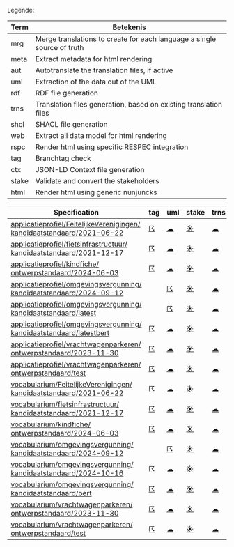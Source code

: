Legende:

| Term | Betekenis |
| --- | --- |
| mrg | Merge translations to create for each language a single source of truth |
| meta | Extract metadata for html rendering |
| aut | Autotranslate the translation files, if active |
| uml | Extraction of the data out of the UML |
| rdf | RDF file generation |
| trns | Translation files generation, based on existing translation files |
| shcl | SHACL file generation |
| web | Extract all data model for html rendering  |
| rspc | Render html using specific RESPEC integration  |
| tag | Branchtag check |
| ctx | JSON-LD Context file generation |
| stake | Validate and convert the stakeholders |
| html | Render html using generic nunjuncks |

| Specification | tag | uml | stake | trns | aut  | mrg | web | meta | html | rspc| ctx | rdf | shcl |
| --- | --- | --- | --- | --- | --- | --- | --- | --- | --- | --- | --- | --- | --- |
| [applicatieprofiel/FeitelijkeVerenigingen/ kandidaatstandaard/2021-06-22](/report4/doc/applicatieprofiel/FeitelijkeVerenigingen/kandidaatstandaard/2021-06-22) | [&#9736;](/report4/doc/applicatieprofiel/FeitelijkeVerenigingen/kandidaatstandaard/2021-06-22/branchtag.report.md)| [&#9729;](/report4/doc/applicatieprofiel/FeitelijkeVerenigingen/kandidaatstandaard/2021-06-22/oslo-converter-ea.report.md)| [&#9728;](/report4/doc/applicatieprofiel/FeitelijkeVerenigingen/kandidaatstandaard/2021-06-22/oslo-stakeholders-converter.report.md)| [&#9729;](/report4/doc/applicatieprofiel/FeitelijkeVerenigingen/kandidaatstandaard/2021-06-22/translate.report.md)| [&#9728;](/report4/doc/applicatieprofiel/FeitelijkeVerenigingen/kandidaatstandaard/2021-06-22/autotranslate.report.md)| [&#9728;](/report4/doc/applicatieprofiel/FeitelijkeVerenigingen/kandidaatstandaard/2021-06-22/merge.report.md)| [&#9728;](/report4/doc/applicatieprofiel/FeitelijkeVerenigingen/kandidaatstandaard/2021-06-22/generator-webuniversum-json.report.md)| [&#9728;](/report4/doc/applicatieprofiel/FeitelijkeVerenigingen/kandidaatstandaard/2021-06-22/metadata.report.md)| [&#9728;](/report4/doc/applicatieprofiel/FeitelijkeVerenigingen/kandidaatstandaard/2021-06-22/generator-html.report.md)| [&#9728;](/report4/doc/applicatieprofiel/FeitelijkeVerenigingen/kandidaatstandaard/2021-06-22/generator-respec.report.md)| [&#9736;](/report4/doc/applicatieprofiel/FeitelijkeVerenigingen/kandidaatstandaard/2021-06-22/generator-jsonld-context.report.md)| | [&#9736;](/report4/doc/applicatieprofiel/FeitelijkeVerenigingen/kandidaatstandaard/2021-06-22/generator-shacl.report.md)|
| [applicatieprofiel/fietsinfrastructuur/ kandidaatstandaard/2021-12-17](/report4/doc/applicatieprofiel/fietsinfrastructuur/kandidaatstandaard/2021-12-17) | [&#9736;](/report4/doc/applicatieprofiel/fietsinfrastructuur/kandidaatstandaard/2021-12-17/branchtag.report.md)| [&#9729;](/report4/doc/applicatieprofiel/fietsinfrastructuur/kandidaatstandaard/2021-12-17/oslo-converter-ea.report.md)| [&#9728;](/report4/doc/applicatieprofiel/fietsinfrastructuur/kandidaatstandaard/2021-12-17/oslo-stakeholders-converter.report.md)| [&#9729;](/report4/doc/applicatieprofiel/fietsinfrastructuur/kandidaatstandaard/2021-12-17/translate.report.md)| [&#9728;](/report4/doc/applicatieprofiel/fietsinfrastructuur/kandidaatstandaard/2021-12-17/autotranslate.report.md)| [&#9728;](/report4/doc/applicatieprofiel/fietsinfrastructuur/kandidaatstandaard/2021-12-17/merge.report.md)| [&#9728;](/report4/doc/applicatieprofiel/fietsinfrastructuur/kandidaatstandaard/2021-12-17/generator-webuniversum-json.report.md)| [&#9728;](/report4/doc/applicatieprofiel/fietsinfrastructuur/kandidaatstandaard/2021-12-17/metadata.report.md)| [&#9728;](/report4/doc/applicatieprofiel/fietsinfrastructuur/kandidaatstandaard/2021-12-17/generator-html.report.md)| [&#9728;](/report4/doc/applicatieprofiel/fietsinfrastructuur/kandidaatstandaard/2021-12-17/generator-respec.report.md)| [&#9736;](/report4/doc/applicatieprofiel/fietsinfrastructuur/kandidaatstandaard/2021-12-17/generator-jsonld-context.report.md)| | [&#9728;](/report4/doc/applicatieprofiel/fietsinfrastructuur/kandidaatstandaard/2021-12-17/generator-shacl.report.md)|
| [applicatieprofiel/kindfiche/ ontwerpstandaard/2024-06-03](/report4/doc/applicatieprofiel/kindfiche/ontwerpstandaard/2024-06-03) | [&#9736;](/report4/doc/applicatieprofiel/kindfiche/ontwerpstandaard/2024-06-03/branchtag.report.md)| [&#9729;](/report4/doc/applicatieprofiel/kindfiche/ontwerpstandaard/2024-06-03/oslo-converter-ea.report.md)| [&#9728;](/report4/doc/applicatieprofiel/kindfiche/ontwerpstandaard/2024-06-03/oslo-stakeholders-converter.report.md)| [&#9729;](/report4/doc/applicatieprofiel/kindfiche/ontwerpstandaard/2024-06-03/translate.report.md)| [&#9728;](/report4/doc/applicatieprofiel/kindfiche/ontwerpstandaard/2024-06-03/autotranslate.report.md)| [&#9728;](/report4/doc/applicatieprofiel/kindfiche/ontwerpstandaard/2024-06-03/merge.report.md)| [&#9728;](/report4/doc/applicatieprofiel/kindfiche/ontwerpstandaard/2024-06-03/generator-webuniversum-json.report.md)| [&#9728;](/report4/doc/applicatieprofiel/kindfiche/ontwerpstandaard/2024-06-03/metadata.report.md)| [&#9728;](/report4/doc/applicatieprofiel/kindfiche/ontwerpstandaard/2024-06-03/generator-html.report.md)| [&#9736;](/report4/doc/applicatieprofiel/kindfiche/ontwerpstandaard/2024-06-03/generator-respec.report.md)| [&#9736;](/report4/doc/applicatieprofiel/kindfiche/ontwerpstandaard/2024-06-03/generator-jsonld-context.report.md)| | [&#9736;](/report4/doc/applicatieprofiel/kindfiche/ontwerpstandaard/2024-06-03/generator-shacl.report.md)|
| [applicatieprofiel/omgevingsvergunning/ kandidaatstandaard/2024-09-12](/report4/doc/applicatieprofiel/omgevingsvergunning/kandidaatstandaard/2024-09-12) | | [&#9736;](/report4/doc/applicatieprofiel/omgevingsvergunning/kandidaatstandaard/2024-09-12/oslo-converter-ea.report.md)| [&#9728;](/report4/doc/applicatieprofiel/omgevingsvergunning/kandidaatstandaard/2024-09-12/oslo-stakeholders-converter.report.md)| [&#9729;](/report4/doc/applicatieprofiel/omgevingsvergunning/kandidaatstandaard/2024-09-12/translate.report.md)| [&#9728;](/report4/doc/applicatieprofiel/omgevingsvergunning/kandidaatstandaard/2024-09-12/autotranslate.report.md)| [&#9728;](/report4/doc/applicatieprofiel/omgevingsvergunning/kandidaatstandaard/2024-09-12/merge.report.md)| [&#9736;](/report4/doc/applicatieprofiel/omgevingsvergunning/kandidaatstandaard/2024-09-12/generator-webuniversum-json.report.md)| [&#9728;](/report4/doc/applicatieprofiel/omgevingsvergunning/kandidaatstandaard/2024-09-12/metadata.report.md)| [&#9736;](/report4/doc/applicatieprofiel/omgevingsvergunning/kandidaatstandaard/2024-09-12/generator-html.report.md)| [&#9728;](/report4/doc/applicatieprofiel/omgevingsvergunning/kandidaatstandaard/2024-09-12/generator-respec.report.md)| [&#9728;](/report4/doc/applicatieprofiel/omgevingsvergunning/kandidaatstandaard/2024-09-12/generator-jsonld-context.report.md)| | [&#9728;](/report4/doc/applicatieprofiel/omgevingsvergunning/kandidaatstandaard/2024-09-12/generator-shacl.report.md)|
| [applicatieprofiel/omgevingsvergunning/ kandidaatstandaard/latest](/report4/doc/applicatieprofiel/omgevingsvergunning/kandidaatstandaard/latest) | | [&#9736;](/report4/doc/applicatieprofiel/omgevingsvergunning/kandidaatstandaard/latest/oslo-converter-ea.report.md)| [&#9728;](/report4/doc/applicatieprofiel/omgevingsvergunning/kandidaatstandaard/latest/oslo-stakeholders-converter.report.md)| [&#9729;](/report4/doc/applicatieprofiel/omgevingsvergunning/kandidaatstandaard/latest/translate.report.md)| [&#9728;](/report4/doc/applicatieprofiel/omgevingsvergunning/kandidaatstandaard/latest/autotranslate.report.md)| [&#9728;](/report4/doc/applicatieprofiel/omgevingsvergunning/kandidaatstandaard/latest/merge.report.md)| [&#9736;](/report4/doc/applicatieprofiel/omgevingsvergunning/kandidaatstandaard/latest/generator-webuniversum-json.report.md)| [&#9728;](/report4/doc/applicatieprofiel/omgevingsvergunning/kandidaatstandaard/latest/metadata.report.md)| [&#9736;](/report4/doc/applicatieprofiel/omgevingsvergunning/kandidaatstandaard/latest/generator-html.report.md)| [&#9728;](/report4/doc/applicatieprofiel/omgevingsvergunning/kandidaatstandaard/latest/generator-respec.report.md)| [&#9728;](/report4/doc/applicatieprofiel/omgevingsvergunning/kandidaatstandaard/latest/generator-jsonld-context.report.md)| | [&#9728;](/report4/doc/applicatieprofiel/omgevingsvergunning/kandidaatstandaard/latest/generator-shacl.report.md)|
| [applicatieprofiel/omgevingsvergunning/ kandidaatstandaard/latestbert](/report4/doc/applicatieprofiel/omgevingsvergunning/kandidaatstandaard/latestbert) | [&#9736;](/report4/doc/applicatieprofiel/omgevingsvergunning/kandidaatstandaard/latestbert/branchtag.report.md)| [&#9729;](/report4/doc/applicatieprofiel/omgevingsvergunning/kandidaatstandaard/latestbert/oslo-converter-ea.report.md)| [&#9728;](/report4/doc/applicatieprofiel/omgevingsvergunning/kandidaatstandaard/latestbert/oslo-stakeholders-converter.report.md)| [&#9729;](/report4/doc/applicatieprofiel/omgevingsvergunning/kandidaatstandaard/latestbert/translate.report.md)| [&#9728;](/report4/doc/applicatieprofiel/omgevingsvergunning/kandidaatstandaard/latestbert/autotranslate.report.md)| [&#9728;](/report4/doc/applicatieprofiel/omgevingsvergunning/kandidaatstandaard/latestbert/merge.report.md)| [&#9728;](/report4/doc/applicatieprofiel/omgevingsvergunning/kandidaatstandaard/latestbert/generator-webuniversum-json.report.md)| [&#9728;](/report4/doc/applicatieprofiel/omgevingsvergunning/kandidaatstandaard/latestbert/metadata.report.md)| [&#9728;](/report4/doc/applicatieprofiel/omgevingsvergunning/kandidaatstandaard/latestbert/generator-html.report.md)| [&#9728;](/report4/doc/applicatieprofiel/omgevingsvergunning/kandidaatstandaard/latestbert/generator-respec.report.md)| [&#9736;](/report4/doc/applicatieprofiel/omgevingsvergunning/kandidaatstandaard/latestbert/generator-jsonld-context.report.md)| | [&#9736;](/report4/doc/applicatieprofiel/omgevingsvergunning/kandidaatstandaard/latestbert/generator-shacl.report.md)|
| [applicatieprofiel/vrachtwagenparkeren/ ontwerpstandaard/2023-11-30](/report4/doc/applicatieprofiel/vrachtwagenparkeren/ontwerpstandaard/2023-11-30) | [&#9736;](/report4/doc/applicatieprofiel/vrachtwagenparkeren/ontwerpstandaard/2023-11-30/branchtag.report.md)| [&#9729;](/report4/doc/applicatieprofiel/vrachtwagenparkeren/ontwerpstandaard/2023-11-30/oslo-converter-ea.report.md)| [&#9728;](/report4/doc/applicatieprofiel/vrachtwagenparkeren/ontwerpstandaard/2023-11-30/oslo-stakeholders-converter.report.md)| [&#9729;](/report4/doc/applicatieprofiel/vrachtwagenparkeren/ontwerpstandaard/2023-11-30/translate.report.md)| [&#9728;](/report4/doc/applicatieprofiel/vrachtwagenparkeren/ontwerpstandaard/2023-11-30/autotranslate.report.md)| [&#9728;](/report4/doc/applicatieprofiel/vrachtwagenparkeren/ontwerpstandaard/2023-11-30/merge.report.md)| [&#9728;](/report4/doc/applicatieprofiel/vrachtwagenparkeren/ontwerpstandaard/2023-11-30/generator-webuniversum-json.report.md)| [&#9729;](/report4/doc/applicatieprofiel/vrachtwagenparkeren/ontwerpstandaard/2023-11-30/metadata.report.md)| [&#9728;](/report4/doc/applicatieprofiel/vrachtwagenparkeren/ontwerpstandaard/2023-11-30/generator-html.report.md)| [&#9736;](/report4/doc/applicatieprofiel/vrachtwagenparkeren/ontwerpstandaard/2023-11-30/generator-respec.report.md)| [&#9736;](/report4/doc/applicatieprofiel/vrachtwagenparkeren/ontwerpstandaard/2023-11-30/generator-jsonld-context.report.md)| | [&#9736;](/report4/doc/applicatieprofiel/vrachtwagenparkeren/ontwerpstandaard/2023-11-30/generator-shacl.report.md)|
| [applicatieprofiel/vrachtwagenparkeren/ ontwerpstandaard/test](/report4/doc/applicatieprofiel/vrachtwagenparkeren/ontwerpstandaard/test) | [&#9736;](/report4/doc/applicatieprofiel/vrachtwagenparkeren/ontwerpstandaard/test/branchtag.report.md)| [&#9729;](/report4/doc/applicatieprofiel/vrachtwagenparkeren/ontwerpstandaard/test/oslo-converter-ea.report.md)| [&#9728;](/report4/doc/applicatieprofiel/vrachtwagenparkeren/ontwerpstandaard/test/oslo-stakeholders-converter.report.md)| [&#9729;](/report4/doc/applicatieprofiel/vrachtwagenparkeren/ontwerpstandaard/test/translate.report.md)| [&#9728;](/report4/doc/applicatieprofiel/vrachtwagenparkeren/ontwerpstandaard/test/autotranslate.report.md)| [&#9728;](/report4/doc/applicatieprofiel/vrachtwagenparkeren/ontwerpstandaard/test/merge.report.md)| [&#9728;](/report4/doc/applicatieprofiel/vrachtwagenparkeren/ontwerpstandaard/test/generator-webuniversum-json.report.md)| [&#9729;](/report4/doc/applicatieprofiel/vrachtwagenparkeren/ontwerpstandaard/test/metadata.report.md)| [&#9728;](/report4/doc/applicatieprofiel/vrachtwagenparkeren/ontwerpstandaard/test/generator-html.report.md)| [&#9736;](/report4/doc/applicatieprofiel/vrachtwagenparkeren/ontwerpstandaard/test/generator-respec.report.md)| [&#9736;](/report4/doc/applicatieprofiel/vrachtwagenparkeren/ontwerpstandaard/test/generator-jsonld-context.report.md)| | [&#9736;](/report4/doc/applicatieprofiel/vrachtwagenparkeren/ontwerpstandaard/test/generator-shacl.report.md)|
| [vocabularium/FeitelijkeVerenigingen/ kandidaatstandaard/2021-06-22](/report4/doc/vocabularium/FeitelijkeVerenigingen/kandidaatstandaard/2021-06-22) | [&#9736;](/report4/doc/vocabularium/FeitelijkeVerenigingen/kandidaatstandaard/2021-06-22/branchtag.report.md)| [&#9729;](/report4/doc/vocabularium/FeitelijkeVerenigingen/kandidaatstandaard/2021-06-22/oslo-converter-ea.report.md)| [&#9728;](/report4/doc/vocabularium/FeitelijkeVerenigingen/kandidaatstandaard/2021-06-22/oslo-stakeholders-converter.report.md)| [&#9729;](/report4/doc/vocabularium/FeitelijkeVerenigingen/kandidaatstandaard/2021-06-22/translate.report.md)| [&#9728;](/report4/doc/vocabularium/FeitelijkeVerenigingen/kandidaatstandaard/2021-06-22/autotranslate.report.md)| [&#9728;](/report4/doc/vocabularium/FeitelijkeVerenigingen/kandidaatstandaard/2021-06-22/merge.report.md)| [&#9728;](/report4/doc/vocabularium/FeitelijkeVerenigingen/kandidaatstandaard/2021-06-22/generator-webuniversum-json.report.md)| [&#9728;](/report4/doc/vocabularium/FeitelijkeVerenigingen/kandidaatstandaard/2021-06-22/metadata.report.md)| [&#9736;](/report4/doc/vocabularium/FeitelijkeVerenigingen/kandidaatstandaard/2021-06-22/generator-html.report.md)| [&#9728;](/report4/doc/vocabularium/FeitelijkeVerenigingen/kandidaatstandaard/2021-06-22/generator-respec.report.md)| | [&#9728;](/report4/doc/vocabularium/FeitelijkeVerenigingen/kandidaatstandaard/2021-06-22/generator-rdf.report.md)| |
| [vocabularium/fietsinfrastructuur/ kandidaatstandaard/2021-12-17](/report4/doc/vocabularium/fietsinfrastructuur/kandidaatstandaard/2021-12-17) | [&#9736;](/report4/doc/vocabularium/fietsinfrastructuur/kandidaatstandaard/2021-12-17/branchtag.report.md)| [&#9729;](/report4/doc/vocabularium/fietsinfrastructuur/kandidaatstandaard/2021-12-17/oslo-converter-ea.report.md)| [&#9728;](/report4/doc/vocabularium/fietsinfrastructuur/kandidaatstandaard/2021-12-17/oslo-stakeholders-converter.report.md)| [&#9729;](/report4/doc/vocabularium/fietsinfrastructuur/kandidaatstandaard/2021-12-17/translate.report.md)| [&#9728;](/report4/doc/vocabularium/fietsinfrastructuur/kandidaatstandaard/2021-12-17/autotranslate.report.md)| [&#9728;](/report4/doc/vocabularium/fietsinfrastructuur/kandidaatstandaard/2021-12-17/merge.report.md)| [&#9728;](/report4/doc/vocabularium/fietsinfrastructuur/kandidaatstandaard/2021-12-17/generator-webuniversum-json.report.md)| [&#9728;](/report4/doc/vocabularium/fietsinfrastructuur/kandidaatstandaard/2021-12-17/metadata.report.md)| [&#9736;](/report4/doc/vocabularium/fietsinfrastructuur/kandidaatstandaard/2021-12-17/generator-html.report.md)| [&#9728;](/report4/doc/vocabularium/fietsinfrastructuur/kandidaatstandaard/2021-12-17/generator-respec.report.md)| | [&#9728;](/report4/doc/vocabularium/fietsinfrastructuur/kandidaatstandaard/2021-12-17/generator-rdf.report.md)| |
| [vocabularium/kindfiche/ ontwerpstandaard/2024-06-03](/report4/doc/vocabularium/kindfiche/ontwerpstandaard/2024-06-03) | [&#9736;](/report4/doc/vocabularium/kindfiche/ontwerpstandaard/2024-06-03/branchtag.report.md)| [&#9729;](/report4/doc/vocabularium/kindfiche/ontwerpstandaard/2024-06-03/oslo-converter-ea.report.md)| [&#9728;](/report4/doc/vocabularium/kindfiche/ontwerpstandaard/2024-06-03/oslo-stakeholders-converter.report.md)| [&#9729;](/report4/doc/vocabularium/kindfiche/ontwerpstandaard/2024-06-03/translate.report.md)| [&#9728;](/report4/doc/vocabularium/kindfiche/ontwerpstandaard/2024-06-03/autotranslate.report.md)| [&#9728;](/report4/doc/vocabularium/kindfiche/ontwerpstandaard/2024-06-03/merge.report.md)| [&#9728;](/report4/doc/vocabularium/kindfiche/ontwerpstandaard/2024-06-03/generator-webuniversum-json.report.md)| [&#9728;](/report4/doc/vocabularium/kindfiche/ontwerpstandaard/2024-06-03/metadata.report.md)| [&#9736;](/report4/doc/vocabularium/kindfiche/ontwerpstandaard/2024-06-03/generator-html.report.md)| [&#9728;](/report4/doc/vocabularium/kindfiche/ontwerpstandaard/2024-06-03/generator-respec.report.md)| | [&#9728;](/report4/doc/vocabularium/kindfiche/ontwerpstandaard/2024-06-03/generator-rdf.report.md)| |
| [vocabularium/omgevingsvergunning/ kandidaatstandaard/2024-09-12](/report4/doc/vocabularium/omgevingsvergunning/kandidaatstandaard/2024-09-12) | | [&#9736;](/report4/doc/vocabularium/omgevingsvergunning/kandidaatstandaard/2024-09-12/oslo-converter-ea.report.md)| [&#9728;](/report4/doc/vocabularium/omgevingsvergunning/kandidaatstandaard/2024-09-12/oslo-stakeholders-converter.report.md)| [&#9729;](/report4/doc/vocabularium/omgevingsvergunning/kandidaatstandaard/2024-09-12/translate.report.md)| [&#9728;](/report4/doc/vocabularium/omgevingsvergunning/kandidaatstandaard/2024-09-12/autotranslate.report.md)| [&#9728;](/report4/doc/vocabularium/omgevingsvergunning/kandidaatstandaard/2024-09-12/merge.report.md)| [&#9736;](/report4/doc/vocabularium/omgevingsvergunning/kandidaatstandaard/2024-09-12/generator-webuniversum-json.report.md)| [&#9728;](/report4/doc/vocabularium/omgevingsvergunning/kandidaatstandaard/2024-09-12/metadata.report.md)| [&#9736;](/report4/doc/vocabularium/omgevingsvergunning/kandidaatstandaard/2024-09-12/generator-html.report.md)| [&#9728;](/report4/doc/vocabularium/omgevingsvergunning/kandidaatstandaard/2024-09-12/generator-respec.report.md)| | [&#9736;](/report4/doc/vocabularium/omgevingsvergunning/kandidaatstandaard/2024-09-12/generator-rdf.report.md)| |
| [vocabularium/omgevingsvergunning/ kandidaatstandaard/2024-10-16](/report4/doc/vocabularium/omgevingsvergunning/kandidaatstandaard/2024-10-16) | [&#9736;](/report4/doc/vocabularium/omgevingsvergunning/kandidaatstandaard/2024-10-16/branchtag.report.md)| [&#9729;](/report4/doc/vocabularium/omgevingsvergunning/kandidaatstandaard/2024-10-16/oslo-converter-ea.report.md)| [&#9728;](/report4/doc/vocabularium/omgevingsvergunning/kandidaatstandaard/2024-10-16/oslo-stakeholders-converter.report.md)| [&#9729;](/report4/doc/vocabularium/omgevingsvergunning/kandidaatstandaard/2024-10-16/translate.report.md)| [&#9728;](/report4/doc/vocabularium/omgevingsvergunning/kandidaatstandaard/2024-10-16/autotranslate.report.md)| [&#9728;](/report4/doc/vocabularium/omgevingsvergunning/kandidaatstandaard/2024-10-16/merge.report.md)| [&#9728;](/report4/doc/vocabularium/omgevingsvergunning/kandidaatstandaard/2024-10-16/generator-webuniversum-json.report.md)| [&#9728;](/report4/doc/vocabularium/omgevingsvergunning/kandidaatstandaard/2024-10-16/metadata.report.md)| [&#9736;](/report4/doc/vocabularium/omgevingsvergunning/kandidaatstandaard/2024-10-16/generator-html.report.md)| [&#9728;](/report4/doc/vocabularium/omgevingsvergunning/kandidaatstandaard/2024-10-16/generator-respec.report.md)| | [&#9728;](/report4/doc/vocabularium/omgevingsvergunning/kandidaatstandaard/2024-10-16/generator-rdf.report.md)| |
| [vocabularium/omgevingsvergunning/ kandidaatstandaard/bert](/report4/doc/vocabularium/omgevingsvergunning/kandidaatstandaard/bert) | [&#9736;](/report4/doc/vocabularium/omgevingsvergunning/kandidaatstandaard/bert/branchtag.report.md)| [&#9729;](/report4/doc/vocabularium/omgevingsvergunning/kandidaatstandaard/bert/oslo-converter-ea.report.md)| [&#9728;](/report4/doc/vocabularium/omgevingsvergunning/kandidaatstandaard/bert/oslo-stakeholders-converter.report.md)| [&#9729;](/report4/doc/vocabularium/omgevingsvergunning/kandidaatstandaard/bert/translate.report.md)| [&#9728;](/report4/doc/vocabularium/omgevingsvergunning/kandidaatstandaard/bert/autotranslate.report.md)| [&#9728;](/report4/doc/vocabularium/omgevingsvergunning/kandidaatstandaard/bert/merge.report.md)| [&#9728;](/report4/doc/vocabularium/omgevingsvergunning/kandidaatstandaard/bert/generator-webuniversum-json.report.md)| [&#9728;](/report4/doc/vocabularium/omgevingsvergunning/kandidaatstandaard/bert/metadata.report.md)| [&#9736;](/report4/doc/vocabularium/omgevingsvergunning/kandidaatstandaard/bert/generator-html.report.md)| [&#9728;](/report4/doc/vocabularium/omgevingsvergunning/kandidaatstandaard/bert/generator-respec.report.md)| | [&#9728;](/report4/doc/vocabularium/omgevingsvergunning/kandidaatstandaard/bert/generator-rdf.report.md)| |
| [vocabularium/vrachtwagenparkeren/ ontwerpstandaard/2023-11-30](/report4/doc/vocabularium/vrachtwagenparkeren/ontwerpstandaard/2023-11-30) | [&#9736;](/report4/doc/vocabularium/vrachtwagenparkeren/ontwerpstandaard/2023-11-30/branchtag.report.md)| [&#9729;](/report4/doc/vocabularium/vrachtwagenparkeren/ontwerpstandaard/2023-11-30/oslo-converter-ea.report.md)| [&#9728;](/report4/doc/vocabularium/vrachtwagenparkeren/ontwerpstandaard/2023-11-30/oslo-stakeholders-converter.report.md)| [&#9729;](/report4/doc/vocabularium/vrachtwagenparkeren/ontwerpstandaard/2023-11-30/translate.report.md)| [&#9728;](/report4/doc/vocabularium/vrachtwagenparkeren/ontwerpstandaard/2023-11-30/autotranslate.report.md)| [&#9728;](/report4/doc/vocabularium/vrachtwagenparkeren/ontwerpstandaard/2023-11-30/merge.report.md)| [&#9728;](/report4/doc/vocabularium/vrachtwagenparkeren/ontwerpstandaard/2023-11-30/generator-webuniversum-json.report.md)| [&#9729;](/report4/doc/vocabularium/vrachtwagenparkeren/ontwerpstandaard/2023-11-30/metadata.report.md)| [&#9736;](/report4/doc/vocabularium/vrachtwagenparkeren/ontwerpstandaard/2023-11-30/generator-html.report.md)| [&#9728;](/report4/doc/vocabularium/vrachtwagenparkeren/ontwerpstandaard/2023-11-30/generator-respec.report.md)| | [&#9728;](/report4/doc/vocabularium/vrachtwagenparkeren/ontwerpstandaard/2023-11-30/generator-rdf.report.md)| |
| [vocabularium/vrachtwagenparkeren/ ontwerpstandaard/test](/report4/doc/vocabularium/vrachtwagenparkeren/ontwerpstandaard/test) | [&#9736;](/report4/doc/vocabularium/vrachtwagenparkeren/ontwerpstandaard/test/branchtag.report.md)| [&#9729;](/report4/doc/vocabularium/vrachtwagenparkeren/ontwerpstandaard/test/oslo-converter-ea.report.md)| [&#9728;](/report4/doc/vocabularium/vrachtwagenparkeren/ontwerpstandaard/test/oslo-stakeholders-converter.report.md)| [&#9729;](/report4/doc/vocabularium/vrachtwagenparkeren/ontwerpstandaard/test/translate.report.md)| [&#9728;](/report4/doc/vocabularium/vrachtwagenparkeren/ontwerpstandaard/test/autotranslate.report.md)| [&#9728;](/report4/doc/vocabularium/vrachtwagenparkeren/ontwerpstandaard/test/merge.report.md)| [&#9728;](/report4/doc/vocabularium/vrachtwagenparkeren/ontwerpstandaard/test/generator-webuniversum-json.report.md)| [&#9729;](/report4/doc/vocabularium/vrachtwagenparkeren/ontwerpstandaard/test/metadata.report.md)| [&#9736;](/report4/doc/vocabularium/vrachtwagenparkeren/ontwerpstandaard/test/generator-html.report.md)| [&#9728;](/report4/doc/vocabularium/vrachtwagenparkeren/ontwerpstandaard/test/generator-respec.report.md)| | [&#9728;](/report4/doc/vocabularium/vrachtwagenparkeren/ontwerpstandaard/test/generator-rdf.report.md)| |
